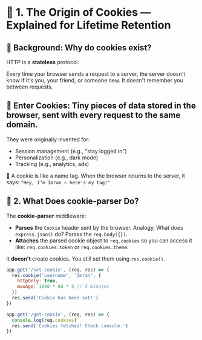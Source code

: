 # 🍪 1. The Origin of Cookies — Explained for Lifetime Retention

## 🔹 Background: Why do cookies exist?

HTTP is a **stateless** protocol.

Every time your browser sends a request to a server, the server doesn't know if it's you, your friend, or someone new. It doesn't remember you between requests.

## 🔹 Enter Cookies: Tiny pieces of data stored in the browser, sent with every request to the same domain.

They were originally invented for:

- Session management (e.g., "stay logged in")
- Personalization (e.g., dark mode)
- Tracking (e.g., analytics, ads)

🧠 A cookie is like a name tag. When the browser returns to the server, it says: `"Hey, I’m Imran – here's my tag!"`

## 🧩 2. What Does cookie-parser Do?

The **cookie-parser** middleware:

- **Parses** the `Cookie` header sent by the browser. Analogy, What does `express.json()` do? Parses the `req.body({})`.
- **Attaches** the parsed cookie object to `req.cookies` so you can access it like: `req.cookies.token` or `req.cookies.theme`.

It **doesn't** create cookies. You still set them using `res.cookie()`.

```js
app.get('/set-cookie', (req, res) => {
  res.cookie('username', 'Imran', {
    httpOnly: true,
    maxAge: 1000 * 60 * 5 // 5 minutes
  })
  res.send('Cookie has been set!')
})

app.get('/get-cookie', (req, res) => {
  console.log(req.cookies)
  res.send('Cookies fetched! Check console.')
})
```
